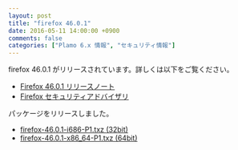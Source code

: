 ```yaml
---
layout: post
title: "firefox 46.0.1"
date: 2016-05-11 14:00:00 +0900
comments: false
categories: ["Plamo 6.x 情報", "セキュリティ情報"]
---
```

firefox 46.0.1 がリリースされています。詳しくは以下をご覧ください。

* [Firefox 46.0.1 リリースノート](http://www.mozilla.jp/firefox/46.0.1/releasenotes/)
* [Firefox セキュリティアドバイザリ](http://www.mozilla-japan.org/security/known-vulnerabilities/firefox.html)

パッケージをリリースしました。

* [firefox-46.0.1-i686-P1.txz (32bit)](ftp://plamo.linet.gr.jp/pub/Plamo-6.x/x86/plamo/04_xapps/firefox-46.0.1-i686-P1.txz)
* [firefox-46.0.1-x86_64-P1.txz (64bit)](ftp://plamo.linet.gr.jp/pub/Plamo-6.x/x86_64/plamo/04_xapps/firefox-46.0.1-x86_64-P1.txz)
